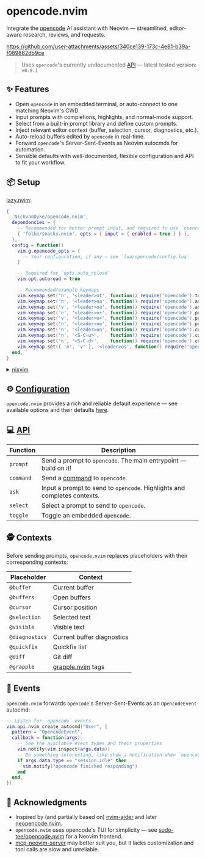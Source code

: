 # opencode.nvim

Integrate the [opencode](https://github.com/sst/opencode) AI assistant with Neovim — streamlined, editor-aware research, reviews, and requests. 

https://github.com/user-attachments/assets/340ce139-173c-4e81-b39a-f089862db9ce

> Uses `opencode`'s currently undocumented [API](https://github.com/sst/opencode/blob/dev/packages/opencode/src/server/server.ts) — latest tested version: `v0.9.1`

## ✨ Features

- Open `opencode` in an embedded terminal, or auto-connect to one matching Neovim's CWD.
- Input prompts with completions, highlights, and normal-mode support.
- Select from a built-in prompt library and define custom prompts.
- Inject relevant editor context (buffer, selection, cursor, diagnostics, etc.).
- Auto-reload buffers edited by `opencode` in real-time.
- Forward `opencode`'s Server-Sent-Events as Neovim autocmds for automation.
- Sensible defaults with well-documented, flexible configuration and API to fit your workflow.

## 📦 Setup

[lazy.nvim](https://github.com/folke/lazy.nvim):

```lua
{
  'NickvanDyke/opencode.nvim',
  dependencies = {
    -- Recommended for better prompt input, and required to use `opencode.nvim`'s embedded terminal — otherwise optional
    { 'folke/snacks.nvim', opts = { input = { enabled = true } } },
  },
  config = function()
    vim.g.opencode_opts = {
      -- Your configuration, if any — see `lua/opencode/config.lua`
    }

    -- Required for `opts.auto_reload`
    vim.opt.autoread = true

    -- Recommended/example keymaps
    vim.keymap.set('n', '<leader>ot', function() require('opencode').toggle() end, { desc = 'Toggle embedded' })
    vim.keymap.set('n', '<leader>oa', function() require('opencode').ask('@cursor: ') end, { desc = 'Ask about this' })
    vim.keymap.set('v', '<leader>oa', function() require('opencode').ask('@selection: ') end, { desc = 'Ask about selection' })
    vim.keymap.set('n', '<leader>o+', function() require('opencode').prompt('@buffer', { append = true }) end, { desc = 'Add buffer to prompt' })
    vim.keymap.set('v', '<leader>o+', function() require('opencode').prompt('@selection', { append = true }) end, { desc = 'Add selection to prompt' })
    vim.keymap.set('n', '<leader>oe', function() require('opencode').prompt('Explain @cursor and its context') end, { desc = 'Explain this code' })
    vim.keymap.set('n', '<leader>on', function() require('opencode').command('session_new') end, { desc = 'New session' })
    vim.keymap.set('n', '<S-C-u>',    function() require('opencode').command('messages_half_page_up') end, { desc = 'Messages half page up' })
    vim.keymap.set('n', '<S-C-d>',    function() require('opencode').command('messages_half_page_down') end, { desc = 'Messages half page down' })
    vim.keymap.set({ 'n', 'v' }, '<leader>os', function() require('opencode').select() end, { desc = 'Select prompt' })
  end,
}
```

<details>
<summary><a href="https://github.com/nix-community/nixvim">nixvim</a></summary>

```nix
programs.nixvim = {
  extraPlugins = [
    pkgs.vimPlugins.opencode-nvim
  ];
};
```
</details>

## ⚙️ [Configuration](./lua/opencode/config.lua)

`opencode.nvim` provides a rich and reliable default experience — see available options and their defaults [here](./lua/opencode/config.lua#L47).

## 💻 [API](./lua/opencode.lua)

| Function    | Description |
|-------------|-------------|
| `prompt`  | Send a prompt to `opencode`. The main entrypoint — build on it! |
| `command` | Send a [command](https://opencode.ai/docs/keybinds) to `opencode`. |
| `ask`     | Input a prompt to send to `opencode`. Highlights and completes contexts. |
| `select`  | Select a prompt to send to `opencode`. |
| `toggle`  | Toggle an embedded `opencode`. |

## 🕵️ Contexts

Before sending prompts, `opencode.nvim` replaces placeholders with their corresponding contexts:

| Placeholder | Context |
| - | - |
| `@buffer` | Current buffer |
| `@buffers` | Open buffers |
| `@cursor` | Cursor position |
| `@selection` | Selected text |
| `@visible` | Visible text |
| `@diagnostics` | Current buffer diagnostics |
| `@quickfix` | Quickfix list |
| `@diff` | Git diff |
| `@grapple` | [grapple.nvim](https://github.com/cbochs/grapple.nvim) tags |

## 👀 Events

`opencode.nvim` forwards `opencode`'s Server-Sent-Events as an `OpencodeEvent` autocmd:

```lua
-- Listen for `opencode` events
vim.api.nvim_create_autocmd("User", {
  pattern = "OpencodeEvent",
  callback = function(args)
    -- See the available event types and their properties
    vim.notify(vim.inspect(args.data))
    -- Do something interesting, like show a notification when `opencode` finishes responding
    if args.data.type == "session.idle" then
      vim.notify("opencode finished responding")
    end
  end,
})
```

## 🙏 Acknowledgments

- Inspired by (and partially based on) [nvim-aider](https://github.com/GeorgesAlkhouri/nvim-aider) and later [neopencode.nvim](https://github.com/loukotal/neopencode.nvim).
- `opencode.nvim` uses opencode's TUI for simplicity — see [sudo-tee/opencode.nvim](https://github.com/sudo-tee/opencode.nvim) for a Neovim frontend.
- [mcp-neovim-server](https://github.com/bigcodegen/mcp-neovim-server) may better suit you, but it lacks customization and tool calls are slow and unreliable.
